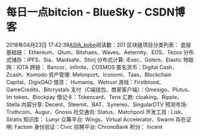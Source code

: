 # 每日一点bitcion - BlueSky - CSDN博客
2018年04月23日 17:42:38[ASIA_kobe](https://me.csdn.net/ASIA_kobe)阅读数：201
区块链项目分类列表：
底层基础链： Ethereum、Qtum、Bitshaes、Waves、Aeternity、EOS、Tezos
分布式储存：IPFS、Sia、Maidsafe、Storj
分布式计算: iExec、Golem、Elastic
物联网：IOTA
跨链： Bancor、infinite、COSMOS
匿名货币：Digital Cash、Zcash、Komodo
资产管理: Melonport、Iconomi、Taas、Blockchain Capital、DigixDAO
借贷： Humaniq、Wetrust
游戏：Firstblood、GameCredits、Bitcrystals
支付（C端钱包、商家客户端）：Omesigo、Plutus、Im token、Blockpay
借记卡：Tokencard、Tenx
汇款: cloaking、Ripple、Stella
内容分享: Decent、Steemit、BAT、Synereo、SingularDTV
预测市场: Truthcoin、Augur、Gnosis
社交通讯: Status、Matchpool
开发工具 : Lisk、Stratis
知识库： Lunyr
众筹平台: Wings、Virtual Accelerator、Swarm
存在证明: Factom
身份验证：Civic
招聘平台: ChronoBank
积分： Incent
